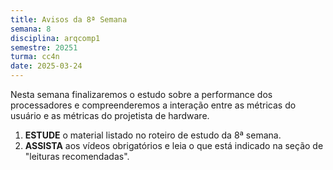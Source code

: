 ```yaml
---
title: Avisos da 8ª Semana
semana: 8
disciplina: arqcomp1
semestre: 20251
turma: cc4n
date: 2025-03-24
---
```


Nesta semana finalizaremos o estudo sobre a performance dos processadores e
compreenderemos a interação entre as métricas do usuário e as métricas do
projetista de hardware.

1. **ESTUDE** o material listado no roteiro de estudo da 8ª semana.
1. **ASSISTA** aos vídeos obrigatórios e leia o que está indicado na seção de
   "leituras recomendadas".
